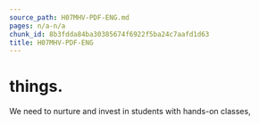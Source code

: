 ```yaml
---
source_path: H07MHV-PDF-ENG.md
pages: n/a-n/a
chunk_id: 8b3fdda84ba30385674f6922f5ba24c7aafd1d63
title: H07MHV-PDF-ENG
---
```

# things.

We need to nurture and invest in students with hands-on classes,
